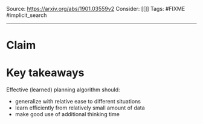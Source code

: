 Source: https://arxiv.org/abs/1901.03559v2
Consider: [[]]
Tags: #FIXME #implicit_search 
______________

# Claim

# Key takeaways
Effective (learned) planning algorithm should:
- generalize with relative ease to different situations
- learn efficiently from relatively small amount of data
- make good use of additional thinking time

